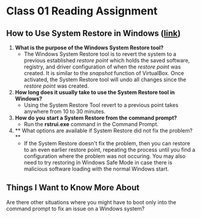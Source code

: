 # Class 01 Reading Assignment

## How to Use System Restore in Windows ([link](https://www.lifewire.com/how-to-use-system-restore-in-windows-2626131))

1. **What is the purpose of the Windows System Restore tool?**
   - The Windows System Restore tool is to revert the system to a previous established *restore point* which holds the saved software, registry, and driver configuration of when the *restore point* was created. It is similar to the *snapshot* function of VirtualBox. Once activated, the System Restore tool will undo all changes since the *restore point* was created. 
2. **How long does it usually take to use the System Restore tool in Windows?**
   - Using the System Restore Tool revert to a previous point takes anywhere from 10 to 30 minutes. 
3. **How do you start a System Restore from the command prompt?**
   - Run the **rstrui.exe** command in the Command Prompt. 
4. ** What options are available if System Restore did not fix the problem?**
   - If the System Restore doesn't fix the problem, then you can restore to an even earlier restore point, repeating the process until you find a configuration where the problem was not occuring. You may also need to try restoring in Windows Safe Mode in case there is malicious software loading with the normal Windows start.

## Things I Want to Know More About
Are there other situations where you might have to boot only into the command prompt to fix an issue on a Windows system?
